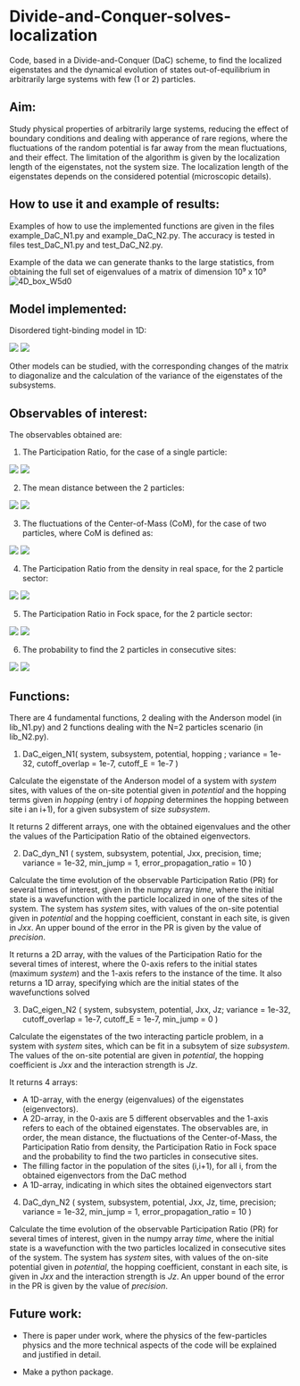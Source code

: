 # Divide-and-Conquer-solves-localization
Code, based in a Divide-and-Conquer (DaC) scheme, to find the localized eigenstates and the dynamical evolution of states out-of-equilibrium in arbitrarily large systems with few (1 or 2) particles.


## Aim: 
Study physical properties of arbitrarily large systems, reducing the effect of boundary conditions and dealing with apperance of rare regions, where the fluctuations of the random potential is far away from the mean fluctuations, and their effect. The limitation of the algorithm is given by the localization length of the eigenstates, not the system size. The localization length of the eigenstates depends on the considered potential (microscopic details).


## How to use it and example of results: 

Examples of how to use the implemented functions are given in the files example\_DaC\_N1.py and example\_DaC\_N2.py. The accuracy is tested in files test\_DaC\_N1.py and test\_DaC\_N2.py.

Example of the data we can generate thanks to the large statistics, from obtaining the full set of eigenvalues of a matrix of dimension 10⁹ x 10⁹
![4D_box_W5d0](https://user-images.githubusercontent.com/102743817/166163744-609af944-6b48-43c7-bf2c-d319e64a826c.png)



## Model implemented: 
Disordered tight-binding model in 1D:

<img src="https://render.githubusercontent.com/render/math?math={H=\sum_{i=1}^L h_i n_i%2B\sum_{i=1}^{L-1}J_{i,i%2B1}(a_i^{\dagger} a_{i%2B 1}%2Ba_{i%2B 1}^\dagger a_{i})%2BJ_z\sum_{i=1}^{L-1}n_in_{i %2B 1}}#gh-light-mode-only">

<img src="https://render.githubusercontent.com/render/math?math={\color{white}H=\sum_{i=1}^L h_i n_i%2B\sum_{i=1}^{L-1}J_{i,i%2B1}(a_i^{\dagger} a_{i%2B 1}%2Ba_{i%2B 1}^\dagger a_{i})%2BJ_z\sum_{i=1}^{L-1}n_in_{i %2B 1}}#gh-dark-mode-only">

Other models can be studied, with the corresponding changes of the matrix to diagonalize and the calculation of the variance of the eigenstates of the subsystems.


## Observables of interest:


The observables obtained are:

1. The Participation Ratio, for the case of a single particle:

<img src="https://render.githubusercontent.com/render/math?math={\text{PR}(\psi)_{N=1} = \frac{1}{\sum_{i=1}^L |\psi(i)|^4}}#gh-light-mode-only" >
<img src="https://render.githubusercontent.com/render/math?math={\color{white}\text{PR}(\psi)_{N=1} = \frac{1}{\sum_{i=1}^L |\psi(i)|^4}}#gh-dark-mode-only" >


2. The mean distance between the 2 particles:
<img src="https://render.githubusercontent.com/render/math?math={\text{D}(\psi)_{N=2} = \sum_{i<j} (j-i) |\psi(i,j)|^2}#gh-light-mode-only">

<img src="https://render.githubusercontent.com/render/math?math={\color{white}\text{D}(\psi)_{N=2} = \sum_{i<j} (j-i) |\psi(i,j)|^2}#gh-dark-mode-only">



3. The fluctuations of the Center-of-Mass (CoM), for the case of two particles, where CoM is defined as:

<img src="https://render.githubusercontent.com/render/math?math={\text{CoM}(\psi)_{N=2} = \sum_{i<j} \frac{i %2B j}{2} |\psi(i,j)|^2}#gh-light-mode-only">

<img src="https://render.githubusercontent.com/render/math?math={\color{white}\text{CoM}(\psi)_{N=2} = \sum_{i<j} \frac{i %2B j}{2} |\psi(i,j)|^2}#gh-dark-mode-only">



4. The Participation Ratio from the density in real space, for the 2 particle sector:

<img src="https://render.githubusercontent.com/render/math?math={\text{PR}_d(\psi)_{N=2} = \sum_i n_i^2, \quad n_i = \frac{1}{2} \sum_{i<j} \psi(i,j)}#gh-light-mode-only">

<img src="https://render.githubusercontent.com/render/math?math={\color{white}\text{PR}_d(\psi)_{N=2} = \sum_i n_i^2, \quad n_i = \frac{1}{2} \sum_{i<j} \psi(i,j)}#gh-dark-mode-only">


5. The Participation Ratio in Fock space, for the 2 particle sector:

<img src="https://render.githubusercontent.com/render/math?math={\text{PR}_F(\psi)_{N=2} = \frac{1}{\sum_{i<j} |\psi(i,j)|^4 }}#gh-light-mode-only">

<img src="https://render.githubusercontent.com/render/math?math={\color{white}\text{PR}_F(\psi)_{N=2} = \frac{1}{\sum_{i<j} |\psi(i,j)|^4 }}#gh-dark-mode-only">



6. The probability to find the 2 particles in consecutive sites:

<img src="https://render.githubusercontent.com/render/math?math={\text{P}_T(\psi)_{N=2} = \sum_{i} |\psi(i,i%2B 1)|^2}#gh-light-mode-only">

<img src="https://render.githubusercontent.com/render/math?math={\color{white}\text{P}_T(\psi)_{N=2} = \sum_{i} |\psi(i,i%2B 1)|^2}#gh-dark-mode-only">



## Functions:
There are 4 fundamental functions, 2 dealing with the Anderson model (in lib\_N1.py) and 2 functions dealing with the N=2 particles scenario (in lib\_N2.py).

1. DaC\_eigen\_N1( system, subsystem, potential, hopping ; variance = 1e-32, cutoff\_overlap = 1e-7, cutoff\_E = 1e-7 )

Calculate the eigenstate of the Anderson model of a system with *system* sites, with values of the on-site potential given in *potential* and the hopping terms given in *hopping* (entry i of *hopping* determines the hopping between site i an i+1), for a given subsystem of size *subsystem*.

It returns 2 different arrays, one with the obtained eigenvalues and the other the values of the Participation Ratio of the obtained eigenvectors.


2. DaC\_dyn\_N1 ( system, subsystem, potential, Jxx, precision, time; variance = 1e-32, min\_jump = 1, error\_propagation\_ratio = 10 )

Calculate the time evolution of the observable Participation Ratio (PR) for several times of interest, given in the numpy array *time*, where the initial state is a wavefunction with the particle localized in one of the sites of the system. The system has *system* sites, with values of the on-site potential given in *potential* and the hopping coefficient, constant in each site, is given in *Jxx*. An upper bound of the error in the PR is given by the value of *precision*.


It returns a 2D array, with the values of the Participation Ratio for the several times of interest, where the 0-axis refers to the initial states (maximum *system*) and the 1-axis refers to the instance of the time. It also returns a 1D array, specifying which are the initial states of the wavefunctions solved


3. DaC\_eigen\_N2 ( system, subsystem, potential, Jxx, Jz; variance = 1e-32, cutoff\_overlap = 1e-7, cutoff\_E = 1e-7, min\_jump = 0 )

Calculate the eigenstates of the two interacting particle problem, in a system with *system* sites, which can be fit in a subsytem of size *subsystem*. The values of the on-site potential are given in *potential*, the hopping coefficient is *Jxx* and the interaction strength is *Jz*.

It returns 4 arrays: 

   - A 1D-array, with the energy (eigenvalues) of the eigenstates (eigenvectors). 
   - A 2D-array, in the 0-axis are 5 different observables and the 1-axis refers to each of the obtained eigenstates. The observables are, in order, the mean distance, the fluctuations of the Center-of-Mass, the Participation Ratio from density, the Participation Ratio in Fock space and the probability to find the two particles in consecutive sites.
   - The filling factor in the population of the sites (i,i+1), for all i, from the obtained eigenvectors from the DaC method
   - A 1D-array, indicating in which sites the obtained eigenvectors start


4. DaC\_dyn\_N2 ( system, subsystem, potential, Jxx, Jz, time, precision; variance = 1e-32, min\_jump = 1, error\_propagation\_ratio = 10 )

Calculate the time evolution of the observable Participation Ratio (PR) for several times of interest, given in the numpy array *time*, where the initial state is a wavefunction with the two particles localized in consecutive sites of the system. The system has *system* sites, with values of the on-site potential given in *potential*, the hopping coefficient, constant in each site, is given in *Jxx* and the interaction strength is *Jz*. An upper bound of the error in the PR is given by the value of *precision*.




## Future work:

- There is paper under work, where the physics of the few-particles physics and the more technical aspects of the code will be explained and justified in detail.

- Make a python package.
